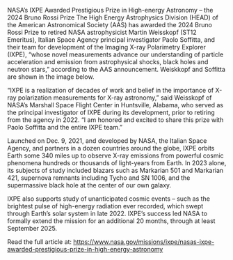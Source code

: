 NASA’s IXPE Awarded Prestigious Prize in High-energy Astronomy – the 2024 Bruno Rossi Prize 
 The High Energy Astrophysics Division (HEAD) of the American Astronomical Society (AAS) has awarded the 2024 Bruno Rossi Prize to retired NASA astrophysicist Martin Weisskopf (ST12 Emeritus), Italian Space Agency principal investigator Paolo Soffitta, and their team for development of the Imaging X-ray Polarimetry Explorer (IXPE), “whose novel measurements advance our understanding of particle acceleration and emission from astrophysical shocks, black holes and neutron stars,” according to the AAS announcement. Weiskkopf and Soffitta are shown in the image below.

“IXPE is a realization of decades of work and belief in the importance of X-ray polarization measurements for X-ray astronomy,” said Weisskopf of NASA’s Marshall Space Flight Center in Huntsville, Alabama, who served as the principal investigator of IXPE during its development, prior to retiring from the agency in 2022. “I am honored and excited to share this prize with Paolo Soffitta and the entire IXPE team.”

Launched on Dec. 9, 2021, and developed by NASA, the Italian Space Agency, and partners in a dozen countries around the globe, IXPE orbits Earth some 340 miles up to observe X-ray emissions from powerful cosmic phenomena hundreds or thousands of light-years from Earth. In 2023 alone, its subjects of study included blazars such as Markarian 501 and Markarian 421, supernova remnants including Tycho and SN 1006, and the supermassive black hole at the center of our own galaxy.

IXPE also supports study of unanticipated cosmic events – such as the brightest pulse of high-energy radiation ever recorded, which swept through Earth’s solar system in late 2022. IXPE’s success led NASA to formally extend the mission for an additional 20 months, through at least September 2025.

Read the full article at: https://www.nasa.gov/missions/ixpe/nasas-ixpe-awarded-prestigious-prize-in-high-energy-astronomy